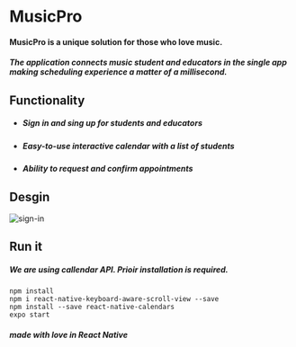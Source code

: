 # MusicPro
#### MusicPro is a unique solution for those who love music.
##### The application connects music student and educators in the single app making scheduling experience a matter of a millisecond.  
## Functionality
* ##### Sign in and sing up for students and educators
* ##### Easy-to-use interactive calendar with a list of students
* ##### Ability to request and confirm appointments  
## Desgin
![sign-in](https://wallpaperbro.com/img/53490.jpg)
## Run it 
##### We are using callendar API. Prioir installation is required.
```
npm install
npm i react-native-keyboard-aware-scroll-view --save
npm install --save react-native-calendars 
expo start
```

##### made with love in React Native
